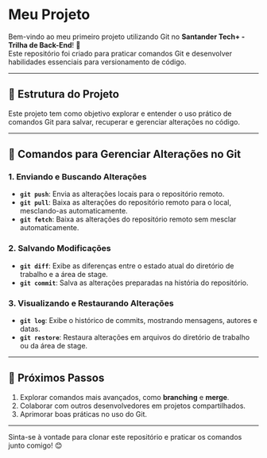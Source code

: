 # Meu Projeto

Bem-vindo ao meu primeiro projeto utilizando Git no **Santander Tech+ - Trilha de Back-End**! 🎉  
Este repositório foi criado para praticar comandos Git e desenvolver habilidades essenciais para versionamento de código.

---

## 📂 Estrutura do Projeto

Este projeto tem como objetivo explorar e entender o uso prático de comandos Git para salvar, recuperar e gerenciar alterações no código.

---

## 💾 Comandos para Gerenciar Alterações no Git

### **1. Enviando e Buscando Alterações**
- **`git push`**: Envia as alterações locais para o repositório remoto.
- **`git pull`**: Baixa as alterações do repositório remoto para o local, mesclando-as automaticamente.
- **`git fetch`**: Baixa as alterações do repositório remoto sem mesclar automaticamente.

### **2. Salvando Modificações**
- **`git diff`**: Exibe as diferenças entre o estado atual do diretório de trabalho e a área de stage.
- **`git commit`**: Salva as alterações preparadas na história do repositório.

### **3. Visualizando e Restaurando Alterações**
- **`git log`**: Exibe o histórico de commits, mostrando mensagens, autores e datas.
- **`git restore`**: Restaura alterações em arquivos do diretório de trabalho ou da área de stage.

---

## 🚀 Próximos Passos
1. Explorar comandos mais avançados, como **branching** e **merge**.
2. Colaborar com outros desenvolvedores em projetos compartilhados.
3. Aprimorar boas práticas no uso do Git.

---

Sinta-se à vontade para clonar este repositório e praticar os comandos junto comigo! 😊